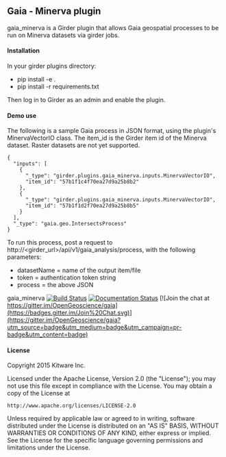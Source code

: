 ## Gaia - Minerva plugin

gaia_minerva is a Girder plugin that allows Gaia geospatial processes to be run on Minerva datasets via girder jobs.


#### Installation

In your girder plugins directory:
- pip install -e .
- pip install -r requirements.txt

Then log in to Girder as an admin and enable the plugin.



#### Demo use
The following is a sample Gaia process in JSON format, using the plugin's MinervaVectorIO class.
The item_id is the Girder item id of the Minerva dataset.
Raster datasets are not yet supported.


```
{
  "inputs": [
    {
      "_type": "girder.plugins.gaia_minerva.inputs.MinervaVectorIO",
      "item_id": "57b1f1c4f70ea27d9a25b8b2"
    },
    {
      "_type": "girder.plugins.gaia_minerva.inputs.MinervaVectorIO",
      "item_id": "57b1f1d2f70ea27d9a25b8b5"
    }
  ],
  "_type": "gaia.geo.IntersectsProcess"
}
```

To run this process, post a request to http://<girder_url>/api/v1/gaia_analysis/process, with the following parameters:

- datasetName = name of the output item/file
- token = authentication token string
- process = the above JSON



gaia_minerva [![Build Status](https://api.travis-ci.org/OpenDataAnalytics/gaia_minerva.svg?branch=master)](https://travis-ci.org/OpenDataAnalytics/gaia_minerva)  [![Documentation Status](https://readthedocs.org/projects/gaia/badge/?version=latest)](https://readthedocs.org/projects/gaia_minerva/?badge=latest) [![Join the chat at https://gitter.im/OpenGeoscience/gaia](https://badges.gitter.im/Join%20Chat.svg)](https://gitter.im/OpenGeoscience/gaia?utm_source=badge&utm_medium=badge&utm_campaign=pr-badge&utm_content=badge)



#### License

Copyright 2015 Kitware Inc.

Licensed under the Apache License, Version 2.0 (the "License"); you may not use this file except in compliance with the License. You may obtain a copy of the License at

    http://www.apache.org/licenses/LICENSE-2.0


Unless required by applicable law or agreed to in writing, software distributed under the License is distributed on an "AS IS" BASIS, WITHOUT WARRANTIES OR CONDITIONS OF ANY KIND, either express or implied. See the License for the specific language governing permissions and limitations under the License.
